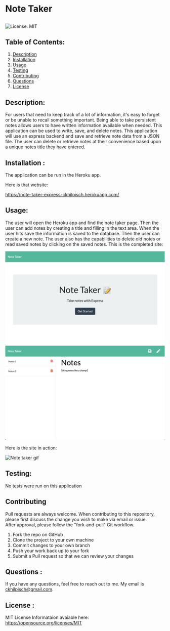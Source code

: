 # Note Taker
## 
![License: MIT](https://img.shields.io/badge/License-MIT-yellow.svg)


## Table of Contents:
<ol>
<li><a href="#description">Description</a></li>
<li><a href="#installation">Installation</a></li>
<li><a href="#usage">Usage</a></li>
<li><a href="#testing">Testing</a></li>
<li><a href="#contributing">Contributing</a></li>
<li><a href="#questions">Questions</a></li>
<li><a href="#license">License</a></li>
</ol>

## Description:
For users that need to keep track of a lot of information, it's easy to forget or be unable to recall something important. Being able to take persistent notes allows users to have written information available when needed.  This application can be used to write, save, and delete notes. This application will use an express backend and save and retrieve note data from a JSON file.  The user can delete or retrieve notes at their convenience based upon a unique notes title they have entered.


## Installation :
The application can be run in the Heroku app.

Here is that website:

https://note-taker-express-ckhilpisch.herokuapp.com/



## Usage: 
The user will open the Heroku app and find the note taker page.   Then the user can add notes by creating a title and filling in the text area.   When the user hits save the information is saved to the database.   Then the user can create a new note.   The user also has the capabilities to delete old notes or read saved notes by clicking on the saved notes.
This is the completed site:


![Home Page](./ReadAssets/NoteHome.png)
![Notes Page](./ReadAssets/Notes.png)

Here is the site in action:

![Note taker gif](./ReadAssets/noteTaker.gif)


## Testing:

No tests were run on this application

## Contributing

Pull requests are always welcome.  When contributing to this repository, please first discuss the change you wish to make via email or issue.  
After approval, please follow the "fork-and-pull" Git workflow.
<ol>
<li>Fork the repo on GitHub</li>
<li>Clone the project to your own machine</li>
<li>Commit changes to your own branch</li>
<li>Push your work back up to your fork</li>
<li>Submit a Pull request so that we can review your changes</li>
</ol>

## Questions :

If you have any questions, feel free to reach out to me.   My email is ckhilpisch@gmail.com.

## License :

MIT License
Informataion avaiable here: 
https://opensource.org/licenses/MIT
